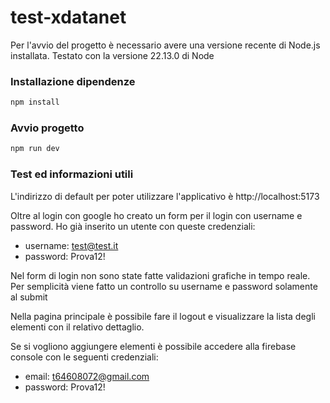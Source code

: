 # test-xdatanet

Per l'avvio del progetto è necessario avere una versione recente di Node.js installata.
Testato con la versione 22.13.0 di Node

### Installazione dipendenze

```sh
npm install
```

### Avvio progetto

```sh
npm run dev
```

### Test ed informazioni utili

L'indirizzo di default per poter utilizzare l'applicativo è http://localhost:5173

Oltre al login con google ho creato un form per il login con username e password. Ho già inserito un utente con queste credenziali:

- username: test@test.it
- password: Prova12!

Nel form di login non sono state fatte validazioni grafiche in tempo reale. Per semplicità viene fatto un controllo su username e password solamente al submit

Nella pagina principale è possibile fare il logout e visualizzare la lista degli elementi con il relativo dettaglio.

Se si vogliono aggiungere elementi è possibile accedere alla firebase console con le seguenti credenziali:

- email: t64608072@gmail.com
- password: Prova12!
